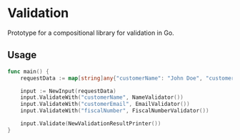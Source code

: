 # Validation

Prototype for a compositional library for validation in Go.

## Usage

```go
func main() {
	requestData := map[string]any{"customerName": "John Doe", "customerEmail": "john@gmail.com", "fiscalNumber": "1234567890"}

	input := NewInput(requestData)
	input.ValidateWith("customerName", NameValidator())
	input.ValidateWith("customerEmail", EmailValidator())
	input.ValidateWith("fiscalNumber", FiscalNumberValidator())

	input.Validate(NewValidationResultPrinter())
}
```
